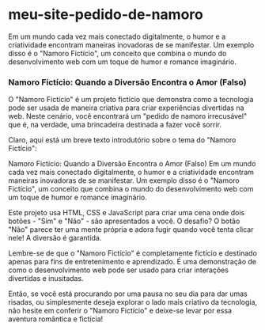 # meu-site-pedido-de-namoro
Em um mundo cada vez mais conectado digitalmente, o humor e a criatividade encontram maneiras inovadoras de se manifestar. Um exemplo disso é o "Namoro Fictício", um conceito que combina o mundo do desenvolvimento web com um toque de humor e romance imaginário.

###  Namoro Fictício: Quando a Diversão Encontra o Amor (Falso)

O "Namoro Fictício" é um projeto fictício que demonstra como a tecnologia pode ser usada de maneira criativa para criar experiências divertidas na web. Neste cenário, você encontrará um "pedido de namoro irrecusável" que é, na verdade, uma brincadeira destinada a fazer você sorrir.


Claro, aqui está um breve texto introdutório sobre o tema do "Namoro Fictício":

Namoro Fictício: Quando a Diversão Encontra o Amor (Falso)
Em um mundo cada vez mais conectado digitalmente, o humor e a criatividade encontram maneiras inovadoras de se manifestar. Um exemplo disso é o "Namoro Fictício", um conceito que combina o mundo do desenvolvimento web com um toque de humor e romance imaginário.

Este projeto usa HTML, CSS e JavaScript para criar uma cena onde dois botões - "Sim" e "Não" - são apresentados a você. O desafio? O botão "Não" parece ter uma mente própria e adora fugir quando você tenta clicar nele! A diversão é garantida.

Lembre-se de que o "Namoro Fictício" é completamente fictício e destinado apenas para fins de entretenimento e aprendizado. É uma demonstração de como o desenvolvimento web pode ser usado para criar interações divertidas e inusitadas.

Então, se você está procurando por uma pausa no seu dia para dar umas risadas, ou simplesmente deseja explorar o lado mais criativo da tecnologia, não hesite em conferir o "Namoro Fictício" e deixe-se levar por essa aventura romântica e fictícia!
